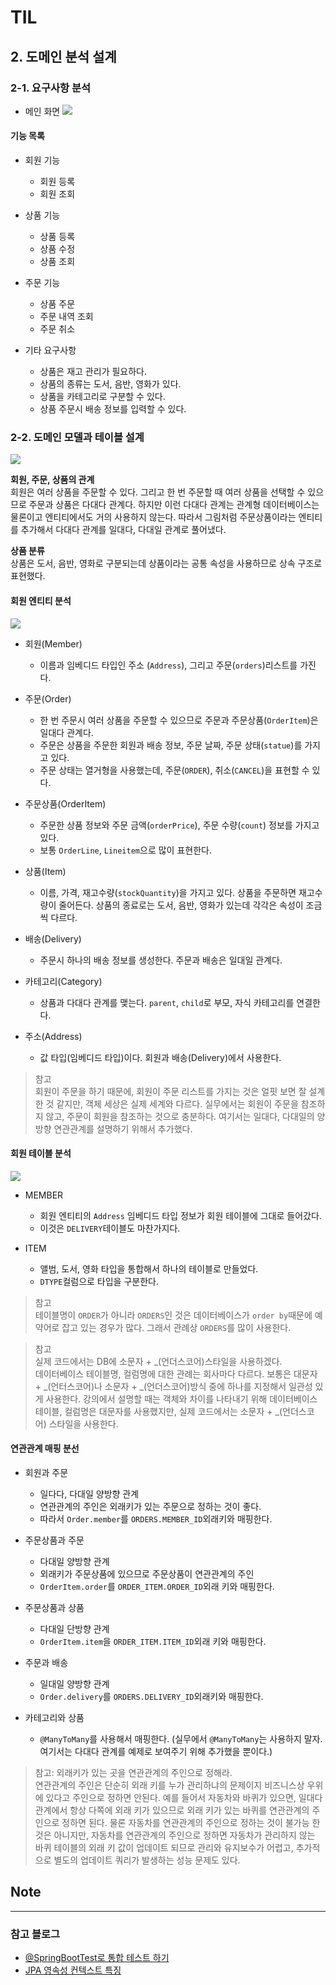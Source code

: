 # TIL

## 2. 도메인 분석 설계

### 2-1. 요구사항 분석

* 메인 화면
  ![](https://i.ibb.co/8mWfY8P/bandicam-2021-06-23-20-56-34-590.jpg)

#### 기능 목록

* 회원 기능
    * 회원 등록
    * 회원 조회

* 상품 기능
    * 상품 등록
    * 상품 수정
    * 상품 조회

* 주문 기능
    * 상품 주문
    * 주문 내역 조회
    * 주문 취소

* 기타 요구사항
    * 상품은 재고 관리가 필요하다.
    * 상품의 종류는 도서, 음반, 영화가 있다.
    * 상품을 카테고리로 구분할 수 있다.
    * 상품 주문시 배송 정보를 입력할 수 있다.

### 2-2. 도메인 모델과 테이블 설계

![](https://i.ibb.co/0jx5skt/bandicam-2021-06-24-13-36-10-444.jpg)

**회원, 주문, 상품의 관계**    
회원은 여러 상품을 주문할 수 있다. 그리고 한 번 주문할 때 여러 상품을 선택할 수 있으므로 주문과 상품은 다대다 관계다. 하지만 이런 다대다 관계는 관계형 데이터베이스는 물론이고 엔티티에서도 거의 사용하지
않는다. 따라서 그림처럼 주문상품이라는 엔티티를 추가해서 다대다 관계를 일대다, 다대일 관계로 풀어냈다.

**상품 분류**   
상품은 도서, 음반, 영화로 구분되는데 상품이라는 공통 속성을 사용하므로 상속 구조로 표현했다.

#### 회원 엔티티 분석

![](https://i.ibb.co/mq3Ldxx/bandicam-2021-06-24-13-34-38-375.jpg)

* 회원(Member)
    * 이름과 임베디드 타입인 주소 (`Address`), 그리고 주문(`orders`)리스트를 가진다.

* 주문(Order)
    * 한 번 주문시 여러 상품을 주문할 수 있으므로 주문과 주문상품(`OrderItem`)은 일대다 관계다.
    * 주문은 상품을 주문한 회원과 배송 정보, 주문 날짜, 주문 상태(`statue`)를 가지고 있다.
    * 주문 상태는 열거형을 사용했는데, 주문(`ORDER`), 취소(`CANCEL`)을 표현할 수 있다.

* 주문상품(OrderItem)
    * 주문한 상품 정보와 주문 금액(`orderPrice`), 주문 수량(`count`) 정보를 가지고 있다.
    * 보통 `OrderLine`, `Lineitem`으로 많이 표현한다.

* 상품(Item)
    * 이름, 가격, 재고수량(`stockQuantity`)을 가지고 있다. 상품을 주문하면 재고수량이 줄어든다. 상품의 종료로는 도서, 음반, 영화가 있는데 각각은 속성이 조금씩 다르다.

* 배송(Delivery)
    * 주문시 하나의 배송 정보를 생성한다. 주문과 배송은 일대일 관계다.

* 카테고리(Category)
    * 상품과 다대다 관계를 맺는다. `parent`, `child`로 부모, 자식 카테고리를 연결한다.

* 주소(Address)
    * 값 타입(임베디드 타입)이다. 회원과 배송(Delivery)에서 사용한다.

> 참고    
> 회원이 주문을 하기 때문에, 회원이 주문 리스트를 가지는 것은 얼핏 보면 잘 설계한 것 같지만, 객체 세상은 실제 세계와 다르다. 실무에서는 회원이 주문을 참조하지 않고, 주문이 회원을 참조하는 것으로 충분하다. 여기서는 일대다, 다대일의 양방향 연관관계를 설명하기 위해서 추가했다.

#### 회원 테이블 분석

![](https://i.ibb.co/vxTxVrw/bandicam-2021-06-24-13-45-48-533.jpg)

* MEMBER
    * 회원 엔티티의 `Address` 임베디드 타입 정보가 회원 테이블에 그대로 들어갔다.
    * 이것은 `DELIVERY`테이블도 마찬가지다.

* ITEM
    * 앨범, 도서, 영화 타입을 통합해서 하나의 테이블로 만들었다.
    * `DTYPE`컬럼으로 타입을 구분한다.

> 참고    
> 테이블명이 `ORDER`가 아니라 `ORDERS`인 것은 데이터베이스가 `order by`때문에 예약어로 잡고 있는 경우가 많다. 그래서 관례상 `ORDERS`를 많이 사용한다.

> 참고    
> 실제 코드에서는 DB에 소문자 + _(언더스코어)스타일을 사용하겠다.    
> 데이터베이스 테이블명, 컬럼명에 대한 관례는 회사마다 다르다. 보통은 대문자 + _(언터스코어)나 소문자 + _(언더스코어)방식 중에 하나를 지정해서 일관성 있게 사용한다. 강의에서 설명할 때는 객체와 차이를 나타내기 위해 데이터베이스 테이블, 컬럼명은 대문자를 사용했지만, 실제 코드에서는 소문자 + _(언더스코어) 스타일을 사용한다.

#### 연관관계 매핑 분선

* 회원과 주문
    * 일다다, 다대일 양방향 관계
    * 연관관계의 주인은 외래키가 있는 주문으로 정하는 것이 좋다.
    * 따라서 `Order.member`를 `ORDERS.MEMBER_ID`외래키와 매핑한다.

* 주문상품과 주문
    * 다대일 양방향 관계
    * 외래키가 주문상품에 있으므로 주문상품이 연관관계의 주인
    * `OrderItem.order`를 `ORDER_ITEM.ORDER_ID`외래 키와 매핑한다.

* 주문상품과 상품
    * 다대일 단방향 관계
    * `OrderItem.item`을 `ORDER_ITEM.ITEM_ID`외래 키와 매핑한다.

* 주문과 배송
    * 일대일 양방향 관계
    * `Order.delivery`를 `ORDERS.DELIVERY_ID`외래키와 매핑한다.

* 카테고리와 상품
    * `@ManyToMany`를 사용해서 매핑한다. (실무에서 `@ManyToMany`는 사용하지 말자. 여기서는 다대다 관계를 예제로 보여주기 위해 추가했을 뿐이다.)

> 참고: 외래키가 있는 곳을 연관관계의 주인으로 정해라.    
> 연관관계의 주인은 단순히 외래 키를 누가 관리하냐의 문제이지 비즈니스상 우위에 있다고 주인으로 정하면 안된다. 예를 들어서 자동차와 바퀴가 있으면, 일대다 관계에서 항상 다쪽에 외래 키가 있으므로 외래 키가 있는 바퀴를 연관관계의 주인으로 정하면 된다. 물론 자동차를 연관관계의 주인으로 정하는 것이 불가능 한 것은 아니지만, 자동차를 연관관계의 주인으로 정하면 자동차가 관리하지 않는 바퀴 테이블의 외래 키 값이 업데이트 되므로 관리와 유지보수가 어렵고, 추가적으로 별도의 업데이트 쿼리가 발생하는 성능 문제도 있다.

## Note

***

### 참고 블로그

* [@SpringBootTest로 통합 테스트 하기](https://goddaehee.tistory.com/211)
* [JPA 영속성 컨텍스트 특징](https://blog.baesangwoo.dev/posts/jpa-persistence-context/)
